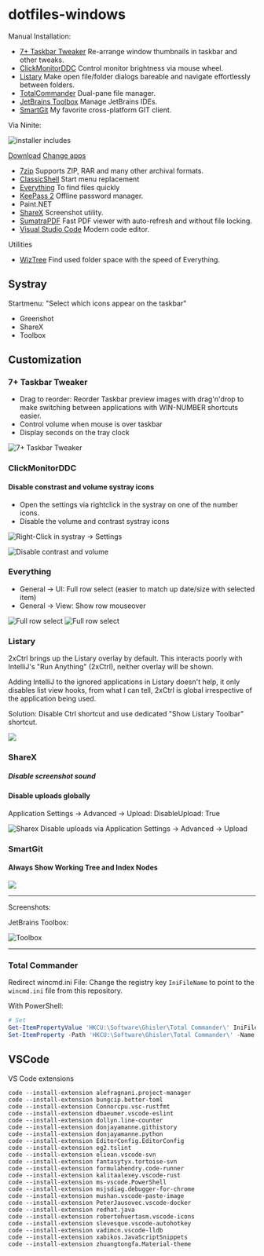 # dotfiles-windows

Manual Installation:
- [7+ Taskbar Tweaker](http://rammichael.com/7-taskbar-tweaker) Re-arrange window thumbnails in taskbar and other tweaks.
- [ClickMonitorDDC](http://clickmonitorddc.bplaced.net/)  Control monitor brightness via mouse wheel.
- [Listary](https://www.listary.com/) Make open file/folder dialogs bareable and navigate effortlessly between folders.
- [TotalCommander](https://www.ghisler.com/download.htm) Dual-pane file manager.
- [JetBrains Toolbox](https://www.jetbrains.com/toolbox/app/) Manage JetBrains IDEs.
- [SmartGit](https://www.syntevo.com/smartgit/download/) My favorite cross-platform GIT client.

Via Ninite:

![installer includes](img/ninite_installer_includes.png)

[Download](https://ninite.com/7zip-classicstart-everything-keepass2-paint.net-sharex-sumatrapdf-vscode/)
[Change apps](https://ninite.com/?select=7zip-classicstart-everything-keepass2-paint.net-sharex-sumatrapdf-vscode)

- [7zip](https://www.7-zip.org/) Supports ZIP, RAR and many other archival formats.
- [ClassicShell](http://www.classicshell.net/) Start menu replacement
- [Everything](https://www.voidtools.com/downloads/)
  To find files quickly
- [KeePass 2](https://keepass.info/download.html) Offline password manager.
- Paint.NET
- [ShareX](https://getsharex.com/) Screenshot utility.
- [SumatraPDF](https://www.sumatrapdfreader.org/free-pdf-reader.html) Fast PDF viewer with auto-refresh and without file locking.
- [Visual Studio Code](https://code.visualstudio.com/) Modern code editor.

Utilities

- [WizTree](https://antibody-software.com/web/software/software/wiztree-finds-the-files-and-folders-using-the-most-disk-space-on-your-hard-drive/) Find used folder space with the speed of Everything.

## Systray

Startmenu: "Select which icons appear on the taskbar"
- Greenshot
- ShareX
- Toolbox

## Customization
### 7+ Taskbar Tweaker

- Drag to reorder: Reorder Taskbar preview images with drag'n'drop to make switching between applications with WIN-NUMBER shortcuts easier.
- Control volume when mouse is over taskbar
- Display seconds on the tray clock

![7+ Taskbar Tweaker](img/7_plus_taskbar_tweaker.png)

### ClickMonitorDDC

#### Disable constrast and volume systray icons

- Open the settings via rightclick in the systray on one of the number icons.
- Disable the volume and contrast systray icons

![Right-Click in systray -> Settings](img/clickmonitorddc_1.png)


![Disable contrast and volume](img/clickmonitorddc_2_settings.png)

### Everything

- General -> UI: Full row select (easier to match up date/size with selected item)
- General -> View: Show row mouseover

![Full row select](img/everything_full_row_select.png)
![Full row select](img/everything_show_row_mouseover.png)

### Listary

2xCtrl brings up the Listary overlay by default. This interacts poorly with IntelliJ's "Run Anything" (2xCtrl), neither overlay will be shown.

Adding IntelliJ to the ignored applications in Listary doesn't help, it only disables list view hooks, from what I can tell, 2xCtrl is global irrespective of the application being used.

Solution: Disable Ctrl shortcut and use dedicated "Show Listary Toolbar" shortcut.

![](img/listary_settings.png)

### ShareX

##### Disable screenshot sound

#### Disable uploads globally

Application Settings -> Advanced -> Upload: DisableUpload: True

![Sharex Disable uploads via Application Settings -> Advanced -> Upload](img/sharex_disable_upload.png)

### SmartGit

#### Always Show Working Tree and Index Nodes

![](img/smartgit_clean.png)

---

Screenshots:

JetBrains Toolbox:

![Toolbox](img/toolbox.png)




---

### Total Commander

Redirect wincmd.ini File: Change the registry key `IniFileName` to point to the `wincmd.ini` file from this repository.

With PowerShell:
```powershell
# Set 
Get-ItemPropertyValue 'HKCU:\Software\Ghisler\Total Commander\' IniFileName
Set-ItemProperty -Path 'HKCU:\Software\Ghisler\Total Commander\' -Name 'IniFileName' -Value 'INSERT_PATH_TO_DOTFILES\totalcmd\wincmd.ini'
```


## VSCode

VS Code extensions

```
code --install-extension alefragnani.project-manager
code --install-extension bungcip.better-toml
code --install-extension Connorcpu.vsc-rustfmt
code --install-extension dbaeumer.vscode-eslint
code --install-extension dollyn.line-counter
code --install-extension donjayamanne.githistory
code --install-extension donjayamanne.python
code --install-extension EditorConfig.EditorConfig
code --install-extension eg2.tslint
code --install-extension eliean.vscode-svn
code --install-extension fantasytyx.tortoise-svn
code --install-extension formulahendry.code-runner
code --install-extension kalitaalexey.vscode-rust
code --install-extension ms-vscode.PowerShell
code --install-extension msjsdiag.debugger-for-chrome
code --install-extension mushan.vscode-paste-image
code --install-extension PeterJausovec.vscode-docker
code --install-extension redhat.java
code --install-extension robertohuertasm.vscode-icons
code --install-extension slevesque.vscode-autohotkey
code --install-extension vadimcn.vscode-lldb
code --install-extension xabikos.JavaScriptSnippets
code --install-extension zhuangtongfa.Material-theme
```